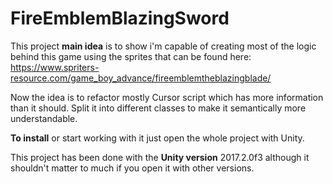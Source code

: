 # FireEmblemBlazingSword
This project **main idea** is to show i'm capable of creating most of the logic behind this game using the sprites that can be found here: https://www.spriters-resource.com/game_boy_advance/fireemblemtheblazingblade/

Now the idea is to refactor mostly Cursor script which has more information than it should. Split it into different classes to make it semantically more understandable.

**To install** or start working with it just open the whole project with Unity.

This project has been done with the **Unity version** 2017.2.0f3 although it shouldn't matter to much if you open it with other versions.

